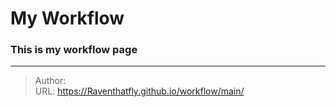 # My Workflow


### This is my workflow page


---

> Author:   
> URL: https://Raventhatfly.github.io/workflow/main/  


